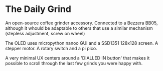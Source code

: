 # The Daily Grind
An open-source coffee grinder accessory. Connected to a Bezzera BB05, although it whould be adaptable to others that use a similar mechanism (stepless adjustment, screw on wheel)

The OLED uses micropython nanoo GUI and a SSD1351 128x128 screen. A stepper motor. A rotary switch and a pi pico.

A very minimal UX centers around a 'DIALLED IN button' that makes it possible to scroll through the last few grinds you were happy with.
